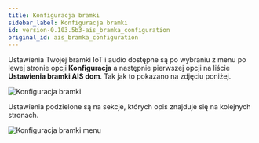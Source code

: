```yaml
---
title: Konfiguracja bramki
sidebar_label: Konfiguracja bramki
id: version-0.103.5b3-ais_bramka_configuration
original_id: ais_bramka_configuration
---
```


Ustawienia Twojej bramki IoT i audio dostępne są po wybraniu z menu po lewej stronie opcji **Konfiguracja** a następnie pierwszej opcji na liście **Ustawienia bramki AIS dom**.
Tak jak to pokazano na zdjęciu poniżej.

![Konfiguracja bramki](/AIS-docs/img/en/bramka/go_to_config_gate.png)


Ustawienia podzielone są na sekcje, których opis znajduje się na kolejnych stronach.

![Konfiguracja bramki menu](/AIS-docs/img/en/bramka/config_ais_dom_menu.png)
